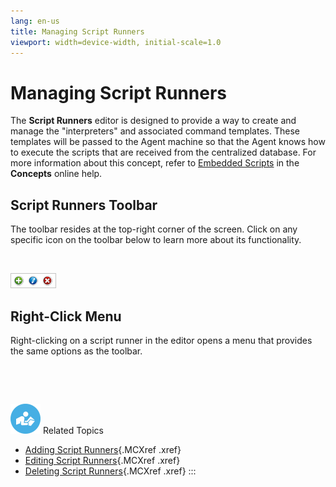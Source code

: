 ```yaml
---
lang: en-us
title: Managing Script Runners
viewport: width=device-width, initial-scale=1.0
---
```


#  Managing Script Runners

The **Script Runners** editor is designed to provide a way to create and
manage the \"interpreters\" and associated command templates. These
templates will be passed to the Agent machine so that the Agent knows
how to execute the scripts that are received from the centralized
database. For more information about this concept, refer to [Embedded Scripts](../../Concepts/Embedded-Scripts.md) in the
**Concepts** online help.

## Script Runners Toolbar

The toolbar resides at the top-right corner of the screen. Click on any
specific icon on the toolbar below to learn more about its
functionality.

 

![Script Runners toolbar](../../../Resources/Images/EM/EMrunner_typetoolbar.png "Script Runners toolbar")

## Right-Click Menu

Right-clicking on a script runner in the editor opens a menu that
provides the same options as the toolbar.

 

 

![White \"person reading\" icon on blue circular background](../../../Resources/Images/moreinfo-icon(48x48).png "More Info icon")
Related Topics

-   [Adding Script Runners](Adding-Script-Runners.md){.MCXref
    .xref}
-   [Editing Script Runners](Editing-Script-Runners.md){.MCXref
    .xref}
-   [Deleting Script Runners](Deleting-Script-Runners.md){.MCXref
    .xref}
:::

 

